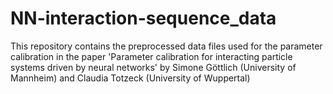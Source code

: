 # NN-interaction-sequence_data
This repository contains the preprocessed data files used for the parameter calibration in the paper 'Parameter calibration for interacting particle systems driven by neural networks' by Simone Göttlich (University of Mannheim) and Claudia Totzeck (University of Wuppertal)
